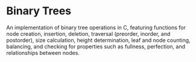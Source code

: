 # Binary Trees
An implementation of binary tree operations in C, featuring functions for node creation, insertion, deletion, traversal (preorder, inorder, and postorder), size calculation, height determination, leaf and node counting, balancing, and checking for properties such as fullness, perfection, and relationships between nodes.
